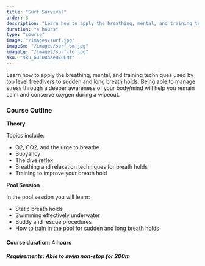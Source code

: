 ```yaml
---
title: "Surf Survival"
order: 3
description: "Learn how to apply the breathing, mental, and training techniques used by top level freedivers to sudden and long breath holds. Being able to manage stress through a deeper awareness of your body/mind will help you remain calm and conserve oxygen during a wipeout."
duration: "4 hours"
type: "course"
image: "/images/surf.jpg"
imageSm: "/images/surf-sm.jpg"
imageLg: "/images/surf-lg.jpg"
sku: "sku_GUL08haeHZuEMr"
---
```


Learn how to apply the breathing, mental, and training techniques used by top level freedivers to sudden and long breath holds. Being able to manage stress through a deeper awareness of your body/mind will help you remain calm and conserve oxygen during a wipeout.



### Course Outline

**Theory**

Topics include:
  - O2, CO2, and the urge to breathe
  - Buoyancy
  - The dive reflex
  - Breathing and relaxation techniques for breath holds
  - Training to improve your breath hold

**Pool Session**

In the pool session you will learn:

  - Static breath holds
  - Swimming effectively underwater
  - Buddy and rescue procedures
  - How to train in the pool for sudden and long breath holds

#### Course duration: 4 hours


##### ***Requirements***: Able to swim non-stop for 200m
